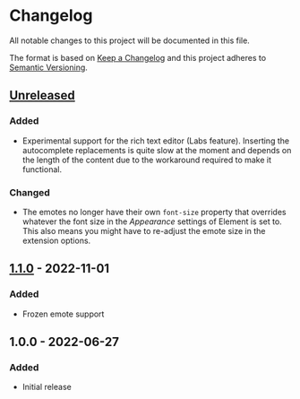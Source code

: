 # Changelog

All notable changes to this project will be documented in this file.

The format is based on [Keep a Changelog](https://keepachangelog.com/en/1.0.0/)
and this project adheres to
[Semantic Versioning](https://semver.org/spec/v2.0.0.html).

## [Unreleased]

### Added

+ Experimental support for the rich text editor (Labs feature). Inserting the
  autocomplete replacements is quite slow at the moment and depends on the
  length of the content due to the workaround required to make it functional.

### Changed

+ The emotes no longer have their own `font-size` property that overrides
  whatever the font size in the _Appearance_ settings of Element is set to.
  This also means you might have to re-adjust the emote size in the extension
  options.

## [1.1.0] - 2022-11-01

### Added

+ Frozen emote support

## 1.0.0 - 2022-06-27

### Added

+ Initial release

[Unreleased]: https://github.com/mserajnik/element-emotes/compare/1.1.0...develop
[1.1.0]: https://github.com/mserajnik/element-emotes/compare/1.0.0...1.1.0
